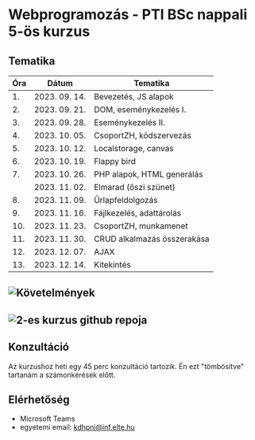 # Webprogramozás - PTI BSc nappali 5-ös kurzus

## Tematika

| Óra | Dátum       | Tematika                  |
|-----|-------------|---------------------------|
|1.   |2023. 09. 14.|Bevezetés, JS alapok       |
|2.   |2023. 09. 21.|DOM, eseménykezelés I.     |
|3.   |2023. 09. 28.|Eseménykezelés II.         |
|4.   |2023. 10. 05.|CsoportZH, kódszervezás    |
|5.   |2023. 10. 12.|Localstorage, canvas       |
|6.   |2023. 10. 19.|Flappy bird                |
|7.   |2023. 10. 26.|PHP alapok, HTML generálás |
|     |2023. 11. 02.|Elmarad (őszi szünet)      |
|8.   |2023. 11. 09.|Űrlapfeldolgozás           |
|9.   |2023. 11. 16.|Fájlkezelés, adattárolás   |
|10.  |2023. 11. 23.|CsoportZH, munkamenet      |
|11.  |2023. 11. 30.|CRUD alkalmazás összerakása|
|12.  |2023. 12. 07.|AJAX                       |
|13.  |2023. 12. 14.|Kitekintés                 |

## ![Követelmények]()

## ![2-es kurzus github repoja](https://github.com/Valentinusz/webprog-2023-24-1-2)

## Konzultáció
Az kurzushoz heti egy 45 perc konzultáció tartozik. Én ezt "tömbösítve" tartanám a számonkérések előtt.

## Elérhetőség
- Microsoft Teams
- egyetemi email: kdhpni@inf.elte.hu
